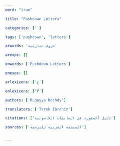 ```yaml
---
word: "true"

title: "Pushdown Letters"

categories: ['']

tags: ['pushdown', 'letters']

arwords: 'حروف تنازلية'

arexps: []

enwords: ['Pushdown Letters']

enexps: []

arlexicons: ['ح']

enlexicons: ['P']

authors: ['Ruqayya Roshdy']

translators: ['Tarek Ibrahim']

citations: ['دليل أكسفورد في السانيات الحاسوبية']

sources: ['المنظمة العربية للترجمة']


---
```

